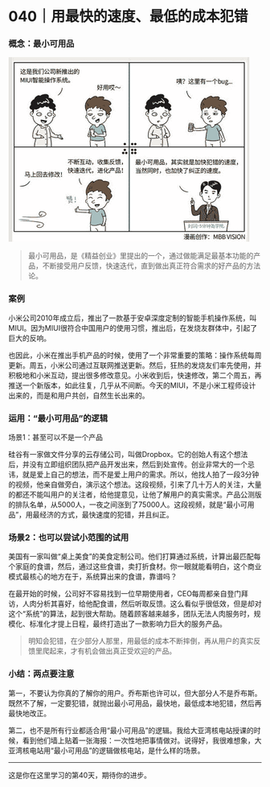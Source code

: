 # 040｜用最快的速度、最低的成本犯错

### 概念：最小可用品

![](img/fe164257ce040f19e10c3e90a7bbec98.jpg)

> 最小可用品，是《精益创业》里提出的一个，通过做能满足最基本功能的产品，不断接受用户反馈，快速迭代，直到做出真正符合需求的好产品的方法论。

### 案例

小米公司2010年成立后，推出了一款基于安卓深度定制的智能手机操作系统，叫MIUI。因为MIUI很符合中国用户的使用习惯，推出后，在发烧友群体中，引起了巨大的反响。

也因此，小米在推出手机产品的时候，使用了一个非常重要的策略：操作系统每周更新。周五，小米公司通过互联网推送更新。然后，狂热的发烧友们率先使用，并积极地和小米互动，提出很多修改意见。小米收到后，快速修改，第二个周五，再推送一个新版本，如此往复，几乎从不间断。今天的MIUI，不是小米工程师设计出来的，而是和用户共创，自然生长出来的。

### 运用：“最小可用品”的逻辑

场景1：甚至可以不是一个产品

硅谷有一家做文件分享的云存储公司，叫做Dropbox。它的创始人有这个想法后，并没有立即组织团队把产品开发出来，然后到处宣传。创业非常大的一个忌讳，就是爱上自己的想法，而不是爱上用户的需求。所以，他找人拍了一段3分钟的视频，他亲自做旁白，演示这个想法。这段视频，引来了几十万人的关注，大量的都还不能叫用户的关注者，给他提意见，让他了解用户的真实需求。产品公测版的排队名单，从5000人，一夜之间涨到了75000人。这段视频，就是“最小可用品”，用最经济的方式，最快速度的犯错，并且纠正。

### 场景2：也可以尝试小范围的试用

美国有一家叫做“桌上美食”的美食定制公司。他们打算通过系统，计算出最匹配每个家庭的食谱，然后，通过这些食谱，卖打折食材。你一眼就能看明白，这个商业模式最核心的地方在于，系统算出来的食谱，靠谱吗？

在最开始的时候，公司好不容易找到一位早期使用者，CEO每周都亲自登门拜访，人肉分析其喜好，给他配食谱，然后听取反馈。这么看似乎很低效，但是却对这个“系统”的算法，起到很大帮助。随着顾客越来越多，团队无法人肉服务时，规模化、标准化才提上日程，最终打造出了一款影响力巨大的服务产品。

> 明知会犯错，在少部分人那里，用最低的成本不断摔倒，再从用户的真实反馈里爬起来，才有机会做出真正受欢迎的产品。

### 小结：两点要注意

第一，不要认为你真的了解你的用户。乔布斯也许可以，但大部分人不是乔布斯。既然不了解，一定要犯错，就抛出最小可用品，最快地，最低成本地犯错，然后再最快地改正。

第二，也不是所有行业都适合用“最小可用品”的逻辑。我给大亚湾核电站授课的时候，看到他们墙上贴着一张海报：一次性地把事情做对。说得好，我很难想象，大亚湾核电站用“最小可用品”的逻辑做核电站，是什么样的场景。

* * *

这是你在这里学习的第40天，期待你的进步。